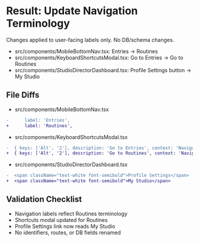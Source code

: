 # Result: Update Navigation Terminology

Changes applied to user-facing labels only. No DB/schema changes.

- src/components/MobileBottomNav.tsx: Entries → Routines
- src/components/KeyboardShortcutsModal.tsx: Go to Entries → Go to Routines
- src/components/StudioDirectorDashboard.tsx: Profile Settings button → My Studio

## File Diffs

- src/components/MobileBottomNav.tsx
```diff
-      label: 'Entries',
+      label: 'Routines',
```

- src/components/KeyboardShortcutsModal.tsx
```diff
-  { keys: ['Alt', '2'], description: 'Go to Entries', context: 'Navigation' },
+  { keys: ['Alt', '2'], description: 'Go to Routines', context: 'Navigation' },
```

- src/components/StudioDirectorDashboard.tsx
```diff
-  <span className="text-white font-semibold">Profile Settings</span>
+  <span className="text-white font-semibold">My Studio</span>
```

## Validation Checklist
- Navigation labels reflect Routines terminology
- Shortcuts modal updated for Routines
- Profile Settings link now reads My Studio
- No identifiers, routes, or DB fields renamed

